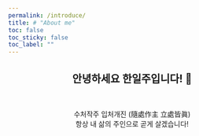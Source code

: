 ```yaml
---
permalink: /introduce/
title: # "About me"
toc: false
toc_sticky: false
toc_label: ""
---
```

<h2 align = center> 안녕하세요 한일주입니다! 👋 </h2>  
<br/> 
<p align = center> 수처작주 입처개진 (隨處作主 立處皆眞) <br/> 항상 내 삶의 주인으로 곧게 살겠습니다! </p>